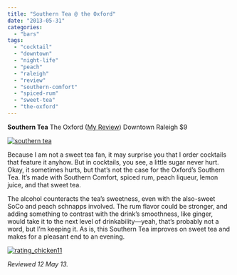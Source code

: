 ```yaml
---
title: "Southern Tea @ the Oxford"
date: "2013-05-31"
categories:
  - "bars"
tags:
  - "cocktail"
  - "downtown"
  - "night-life"
  - "peach"
  - "raleigh"
  - "review"
  - "southern-comfort"
  - "spiced-rum"
  - "sweet-tea"
  - "the-oxford"
---
```


**Southern Tea** The Oxford ([My Review](http://www.thegourmez.com/2009/09/restaurant-review-the-oxford-downtown-raleigh/)) Downtown Raleigh $9

[![southern tea](http://s3.amazonaws.com/thegourmez-wpmedia/2013/05/southern-tea-381x500.jpg)](http://www.thegourmez.com/2013/05/lemontini-the-oxford/southern-tea/)

Because I am not a sweet tea fan, it may surprise you that I order cocktails that feature it anyhow. But in cocktails, you see, a little sugar never hurt. Okay, it sometimes hurts, but that’s not the case for the Oxford’s Southern Tea. It’s made with Southern Comfort, spiced rum, peach liqueur, lemon juice, and that sweet tea.

The alcohol counteracts the tea’s sweetness, even with the also-sweet SoCo and peach schnapps involved. The rum flavor could be stronger, and adding something to contrast with the drink’s smoothness, like ginger, would take it to the next level of drinkability—yeah, that’s probably not a word, but I’m keeping it. As is, this Southern Tea improves on sweet tea and makes for a pleasant end to an evening.

[![rating_chicken11](http://s3.amazonaws.com/thegourmez-wpmedia/2009/02/rating_chicken11.gif)](http://www.thegourmez.com/2009/02/barten-guestier-private-selection-merlot-2006/rating_chicken11/)

_Reviewed 12 May 13._
